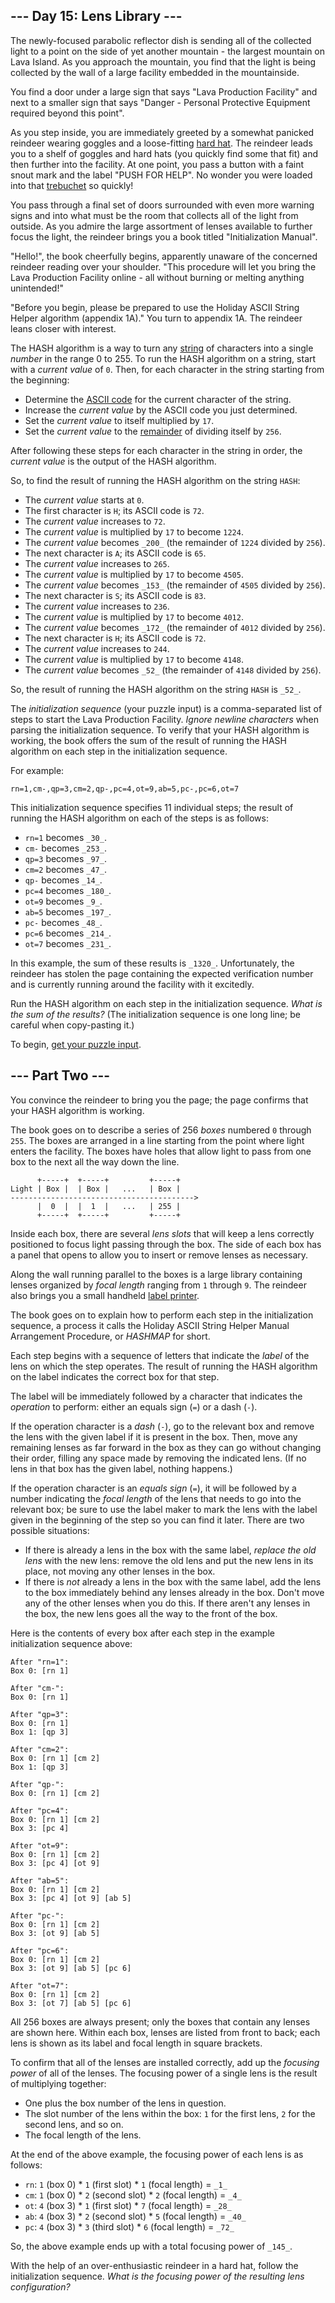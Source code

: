 ## --- Day 15: Lens Library ---

The newly-focused parabolic reflector dish is sending all of the collected light
to a point on the side of yet another mountain - the largest mountain on Lava
Island. As you approach the mountain, you find that the light is being collected
by the wall of a large facility embedded in the mountainside.

You find a door under a large sign that says "Lava Production Facility" and next
to a smaller sign that says "Danger - Personal Protective Equipment required
beyond this point".

As you step inside, you are immediately greeted by a somewhat panicked reindeer
wearing goggles and a
loose-fitting  [hard hat](https://en.wikipedia.org/wiki/Hard_hat). The reindeer
leads you to a shelf of goggles and hard hats (you quickly find some that fit)
and then further into the facility. At one point, you pass a button with a faint
snout mark and the label "PUSH FOR HELP". No wonder you were loaded into
that  [trebuchet](https://adventofcode.com/2023/day/1)  so quickly!

You pass through a final set of doors surrounded with even more warning signs
and into what must be the room that collects all of the light from outside. As
you admire the large assortment of lenses available to further focus the light,
the reindeer brings you a book titled "Initialization Manual".

"Hello!", the book cheerfully begins, apparently unaware of the concerned
reindeer reading over your shoulder. "This procedure will let you bring the Lava
Production Facility online - all without burning or melting anything
unintended!"

"Before you begin, please be prepared to use the Holiday ASCII String Helper
algorithm (appendix 1A)." You turn to appendix 1A. The reindeer leans closer
with interest.

The HASH algorithm is a way to turn
any  [string](https://en.wikipedia.org/wiki/String_(computer_science))  of
characters into a single  _number_  in the range 0 to 255. To run the HASH
algorithm on a string, start with a  _current value_  of  `0`. Then, for each
character in the string starting from the beginning:

- Determine
  the  [ASCII code](https://en.wikipedia.org/wiki/ASCII#Printable_characters)
  for the current character of the string.
- Increase the  _current value_  by the ASCII code you just determined.
- Set the  _current value_  to itself multiplied by  `17`.
- Set the  _current value_  to
  the  [remainder](https://en.wikipedia.org/wiki/Modulo)  of dividing itself
  by  `256`.

After following these steps for each character in the string in order, the
_current value_  is the output of the HASH algorithm.

So, to find the result of running the HASH algorithm on the string  `HASH`:

- The  _current value_  starts at  `0`.
- The first character is  `H`; its ASCII code is  `72`.
- The  _current value_  increases to  `72`.
- The  _current value_  is multiplied by  `17`  to become  `1224`.
- The  _current value_  becomes  `_200_`  (the remainder of  `1224`  divided
  by  `256`).
- The next character is  `A`; its ASCII code is  `65`.
- The  _current value_  increases to  `265`.
- The  _current value_  is multiplied by  `17`  to become  `4505`.
- The  _current value_  becomes  `_153_`  (the remainder of  `4505`  divided
  by  `256`).
- The next character is  `S`; its ASCII code is  `83`.
- The  _current value_  increases to  `236`.
- The  _current value_  is multiplied by  `17`  to become  `4012`.
- The  _current value_  becomes  `_172_`  (the remainder of  `4012`  divided
  by  `256`).
- The next character is  `H`; its ASCII code is  `72`.
- The  _current value_  increases to  `244`.
- The  _current value_  is multiplied by  `17`  to become  `4148`.
- The  _current value_  becomes  `_52_`  (the remainder of  `4148`  divided
  by  `256`).

So, the result of running the HASH algorithm on the string  `HASH`  is  `_52_`.

The  _initialization sequence_  (your puzzle input) is a comma-separated list of
steps to start the Lava Production Facility.  _Ignore newline characters_  when
parsing the initialization sequence. To verify that your HASH algorithm is
working, the book offers the sum of the result of running the HASH algorithm on
each step in the initialization sequence.

For example:

```
rn=1,cm-,qp=3,cm=2,qp-,pc=4,ot=9,ab=5,pc-,pc=6,ot=7
```

This initialization sequence specifies 11 individual steps; the result of
running the HASH algorithm on each of the steps is as follows:

- `rn=1`  becomes  `_30_`.
- `cm-`  becomes  `_253_`.
- `qp=3`  becomes  `_97_`.
- `cm=2`  becomes  `_47_`.
- `qp-`  becomes  `_14_`.
- `pc=4`  becomes  `_180_`.
- `ot=9`  becomes  `_9_`.
- `ab=5`  becomes  `_197_`.
- `pc-`  becomes  `_48_`.
- `pc=6`  becomes  `_214_`.
- `ot=7`  becomes  `_231_`.

In this example, the sum of these results is  `_1320_`. Unfortunately, the
reindeer has stolen the page containing the expected verification number and is
currently running around the facility with it excitedly.

Run the HASH algorithm on each step in the initialization sequence.  _What is
the sum of the results?_  (The initialization sequence is one long line; be
careful when copy-pasting it.)

To begin,  [get your puzzle input](https://adventofcode.com/2023/day/15/input).

## --- Part Two ---

You convince the reindeer to bring you the page; the page confirms that your
HASH algorithm is working.

The book goes on to describe a series of 256  _boxes_  numbered  `0`
through  `255`. The boxes are arranged in a line starting from the point where
light enters the facility. The boxes have holes that allow light to pass from
one box to the next all the way down the line.

```
      +-----+  +-----+         +-----+
Light | Box |  | Box |   ...   | Box |
----------------------------------------->
      |  0  |  |  1  |   ...   | 255 |
      +-----+  +-----+         +-----+
```

Inside each box, there are several  _lens slots_  that will keep a lens
correctly positioned to focus light passing through the box. The side of each
box has a panel that opens to allow you to insert or remove lenses as necessary.

Along the wall running parallel to the boxes is a large library containing
lenses organized by  _focal length_  ranging from  `1`  through  `9`. The
reindeer also brings you a small
handheld  [label printer](https://en.wikipedia.org/wiki/Label_printer).

The book goes on to explain how to perform each step in the initialization
sequence, a process it calls the Holiday ASCII String Helper Manual Arrangement
Procedure, or  _HASHMAP_  for short.

Each step begins with a sequence of letters that indicate the  _label_  of the
lens on which the step operates. The result of running the HASH algorithm on the
label indicates the correct box for that step.

The label will be immediately followed by a character that indicates the
_operation_  to perform: either an equals sign (`=`) or a dash (`-`).

If the operation character is a  _dash_  (`-`), go to the relevant box and
remove the lens with the given label if it is present in the box. Then, move any
remaining lenses as far forward in the box as they can go without changing their
order, filling any space made by removing the indicated lens. (If no lens in
that box has the given label, nothing happens.)

If the operation character is an  _equals sign_  (`=`), it will be followed by a
number indicating the  _focal length_  of the lens that needs to go into the
relevant box; be sure to use the label maker to mark the lens with the label
given in the beginning of the step so you can find it later. There are two
possible situations:

- If there is already a lens in the box with the same label,  _replace the old
  lens_  with the new lens: remove the old lens and put the new lens in its
  place, not moving any other lenses in the box.
- If there is  _not_  already a lens in the box with the same label, add the
  lens to the box immediately behind any lenses already in the box. Don't move
  any of the other lenses when you do this. If there aren't any lenses in the
  box, the new lens goes all the way to the front of the box.

Here is the contents of every box after each step in the example initialization
sequence above:

```
After "rn=1":
Box 0: [rn 1]

After "cm-":
Box 0: [rn 1]

After "qp=3":
Box 0: [rn 1]
Box 1: [qp 3]

After "cm=2":
Box 0: [rn 1] [cm 2]
Box 1: [qp 3]

After "qp-":
Box 0: [rn 1] [cm 2]

After "pc=4":
Box 0: [rn 1] [cm 2]
Box 3: [pc 4]

After "ot=9":
Box 0: [rn 1] [cm 2]
Box 3: [pc 4] [ot 9]

After "ab=5":
Box 0: [rn 1] [cm 2]
Box 3: [pc 4] [ot 9] [ab 5]

After "pc-":
Box 0: [rn 1] [cm 2]
Box 3: [ot 9] [ab 5]

After "pc=6":
Box 0: [rn 1] [cm 2]
Box 3: [ot 9] [ab 5] [pc 6]

After "ot=7":
Box 0: [rn 1] [cm 2]
Box 3: [ot 7] [ab 5] [pc 6]
```

All 256 boxes are always present; only the boxes that contain any lenses are
shown here. Within each box, lenses are listed from front to back; each lens is
shown as its label and focal length in square brackets.

To confirm that all of the lenses are installed correctly, add up the  _focusing
power_  of all of the lenses. The focusing power of a single lens is the result
of multiplying together:

- One plus the box number of the lens in question.
- The slot number of the lens within the box:  `1`  for the first lens,  `2`
  for the second lens, and so on.
- The focal length of the lens.

At the end of the above example, the focusing power of each lens is as follows:

- `rn`:  `1`  (box 0) *  `1`  (first slot) *  `1`  (focal length) =  `_1_`
- `cm`:  `1`  (box 0) *  `2`  (second slot) *  `2`  (focal length) =  `_4_`
- `ot`:  `4`  (box 3) *  `1`  (first slot) *  `7`  (focal length) =  `_28_`
- `ab`:  `4`  (box 3) *  `2`  (second slot) *  `5`  (focal length) =  `_40_`
- `pc`:  `4`  (box 3) *  `3`  (third slot) *  `6`  (focal length) =  `_72_`

So, the above example ends up with a total focusing power of  `_145_`.

With the help of an over-enthusiastic reindeer in a hard hat, follow the
initialization sequence.  _What is the focusing power of the resulting lens
configuration?_
